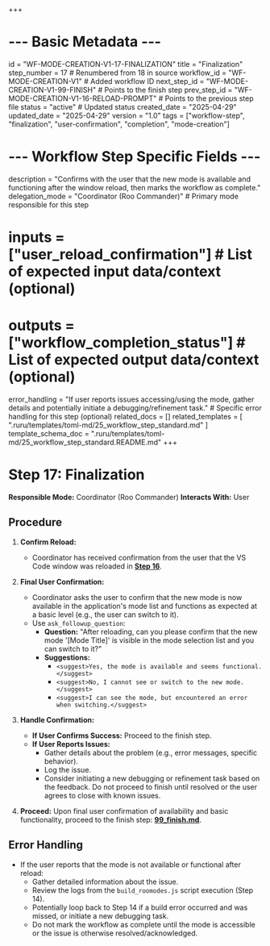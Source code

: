 +++
# --- Basic Metadata ---
id = "WF-MODE-CREATION-V1-17-FINALIZATION"
title = "Finalization"
step_number = 17 # Renumbered from 18 in source
workflow_id = "WF-MODE-CREATION-V1" # Added workflow ID
next_step_id = "WF-MODE-CREATION-V1-99-FINISH" # Points to the finish step
prev_step_id = "WF-MODE-CREATION-V1-16-RELOAD-PROMPT" # Points to the previous step file
status = "active" # Updated status
created_date = "2025-04-29"
updated_date = "2025-04-29"
version = "1.0"
tags = ["workflow-step", "finalization", "user-confirmation", "completion", "mode-creation"]

# --- Workflow Step Specific Fields ---
description = "Confirms with the user that the new mode is available and functioning after the window reload, then marks the workflow as complete."
delegation_mode = "Coordinator (Roo Commander)" # Primary mode responsible for this step
# inputs = ["user_reload_confirmation"] # List of expected input data/context (optional)
# outputs = ["workflow_completion_status"] # List of expected output data/context (optional)
error_handling = "If user reports issues accessing/using the mode, gather details and potentially initiate a debugging/refinement task." # Specific error handling for this step (optional)
related_docs = []
related_templates = [
    ".ruru/templates/toml-md/25_workflow_step_standard.md"
]
template_schema_doc = ".ruru/templates/toml-md/25_workflow_step_standard.README.md"
+++

# Step 17: Finalization

**Responsible Mode:** Coordinator (Roo Commander)
**Interacts With:** User

## Procedure

1.  **Confirm Reload:**
    *   Coordinator has received confirmation from the user that the VS Code window was reloaded in **[Step 16](./16_reload_prompt.md)**.

2.  **Final User Confirmation:**
    *   Coordinator asks the user to confirm that the new mode is now available in the application's mode list and functions as expected at a basic level (e.g., the user can switch to it).
    *   Use `ask_followup_question`:
        *   **Question:** "After reloading, can you please confirm that the new mode '[Mode Title]' is visible in the mode selection list and you can switch to it?"
        *   **Suggestions:**
            *   `<suggest>Yes, the mode is available and seems functional.</suggest>`
            *   `<suggest>No, I cannot see or switch to the new mode.</suggest>`
            *   `<suggest>I can see the mode, but encountered an error when switching.</suggest>`

3.  **Handle Confirmation:**
    *   **If User Confirms Success:** Proceed to the finish step.
    *   **If User Reports Issues:**
        *   Gather details about the problem (e.g., error messages, specific behavior).
        *   Log the issue.
        *   Consider initiating a new debugging or refinement task based on the feedback. Do not proceed to finish until resolved or the user agrees to close with known issues.

4.  **Proceed:** Upon final user confirmation of availability and basic functionality, proceed to the finish step: **[99_finish.md](./99_finish.md)**.

## Error Handling
*   If the user reports that the mode is not available or functional after reload:
    *   Gather detailed information about the issue.
    *   Review the logs from the `build_roomodes.js` script execution (Step 14).
    *   Potentially loop back to Step 14 if a build error occurred and was missed, or initiate a new debugging task.
    *   Do not mark the workflow as complete until the mode is accessible or the issue is otherwise resolved/acknowledged.